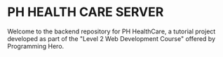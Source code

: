 # PH HEALTH CARE SERVER

Welcome to the backend repository for PH HealthCare, a tutorial project developed as part of the "Level 2 Web Development Course" offered by Programming Hero.